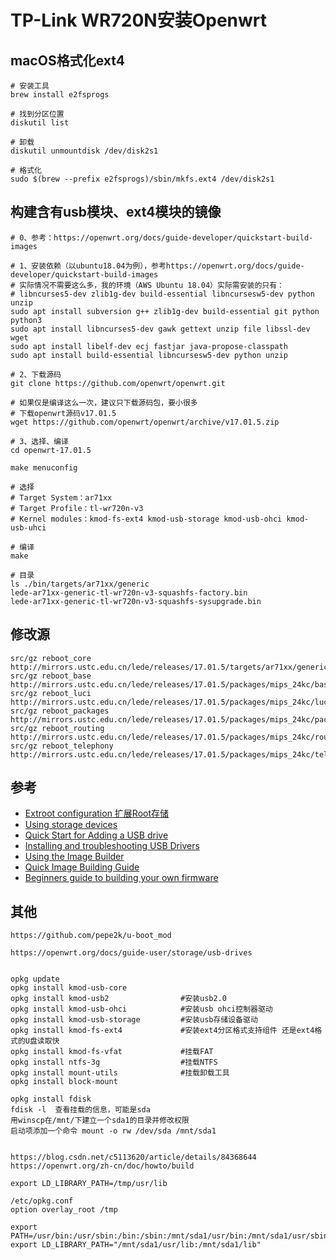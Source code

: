# TP-Link WR720N安装Openwrt

## macOS格式化ext4

```
# 安装工具
brew install e2fsprogs

# 找到分区位置
diskutil list

# 卸载
diskutil unmountdisk /dev/disk2s1

# 格式化
sudo $(brew --prefix e2fsprogs)/sbin/mkfs.ext4 /dev/disk2s1
```

## 构建含有usb模块、ext4模块的镜像

```
# 0、参考：https://openwrt.org/docs/guide-developer/quickstart-build-images

# 1、安装依赖（以ubuntu18.04为例），参考https://openwrt.org/docs/guide-developer/quickstart-build-images
# 实际情况不需要这么多，我的环境（AWS Ubuntu 18.04）实际需安装的只有：
# libncurses5-dev zlib1g-dev build-essential libncursesw5-dev python unzip
sudo apt install subversion g++ zlib1g-dev build-essential git python python3
sudo apt install libncurses5-dev gawk gettext unzip file libssl-dev wget
sudo apt install libelf-dev ecj fastjar java-propose-classpath
sudo apt install build-essential libncursesw5-dev python unzip

# 2、下载源码
git clone https://github.com/openwrt/openwrt.git

# 如果仅是编译这么一次，建议只下载源码包，要小很多
# 下载openwrt源码v17.01.5
wget https://github.com/openwrt/openwrt/archive/v17.01.5.zip

# 3、选择、编译
cd openwrt-17.01.5

make menuconfig

# 选择
# Target System：ar71xx
# Target Profile：tl-wr720n-v3
# Kernel modules：kmod-fs-ext4 kmod-usb-storage kmod-usb-ohci kmod-usb-uhci

# 编译
make

# 目录
ls ./bin/targets/ar71xx/generic
lede-ar71xx-generic-tl-wr720n-v3-squashfs-factory.bin
lede-ar71xx-generic-tl-wr720n-v3-squashfs-sysupgrade.bin
```

## 修改源

```
src/gz reboot_core http://mirrors.ustc.edu.cn/lede/releases/17.01.5/targets/ar71xx/generic/packages
src/gz reboot_base http://mirrors.ustc.edu.cn/lede/releases/17.01.5/packages/mips_24kc/base
src/gz reboot_luci http://mirrors.ustc.edu.cn/lede/releases/17.01.5/packages/mips_24kc/luci
src/gz reboot_packages http://mirrors.ustc.edu.cn/lede/releases/17.01.5/packages/mips_24kc/packages
src/gz reboot_routing http://mirrors.ustc.edu.cn/lede/releases/17.01.5/packages/mips_24kc/routing
src/gz reboot_telephony http://mirrors.ustc.edu.cn/lede/releases/17.01.5/packages/mips_24kc/telephony
```

## 参考

* [Extroot configuration 扩展Root存储](https://openwrt.org/docs/guide-user/additional-software/extroot_configuration)
* [Using storage devices](https://openwrt.org/docs/guide-user/storage/usb-drives)
* [Quick Start for Adding a USB drive](https://openwrt.org/docs/guide-user/storage/usb-drives-quickstart)
* [Installing and troubleshooting USB Drivers](https://openwrt.org/docs/guide-user/storage/usb-installing)
* [Using the Image Builder](https://openwrt.org/docs/guide-user/additional-software/imagebuilder)
* [Quick Image Building Guide](https://openwrt.org/docs/guide-developer/quickstart-build-images)
* [Beginners guide to building your own firmware](https://openwrt.org/docs/guide-user/additional-software/beginners-build-guide)

## 其他

```
https://github.com/pepe2k/u-boot_mod

https://openwrt.org/docs/guide-user/storage/usb-drives


opkg update
opkg install kmod-usb-core
opkg install kmod-usb2                #安装usb2.0
opkg install kmod-usb-ohci            #安装usb ohci控制器驱动
opkg install kmod-usb-storage         #安装usb存储设备驱动
opkg install kmod-fs-ext4             #安装ext4分区格式支持组件 还是ext4格式的U盘读取快
opkg install kmod-fs-vfat             #挂载FAT
opkg install ntfs-3g                  #挂载NTFS
opkg install mount-utils              #挂载卸载工具
opkg install block-mount

opkg install fdisk
fdisk -l  查看挂载的信息，可能是sda
用winscp在/mnt/下建立一个sda1的目录并修改权限
启动项添加一个命令 mount -o rw /dev/sda /mnt/sda1  


https://blog.csdn.net/c5113620/article/details/84368644
https://openwrt.org/zh-cn/doc/howto/build

export LD_LIBRARY_PATH=/tmp/usr/lib

/etc/opkg.conf
option overlay_root /tmp

export PATH=/usr/bin:/usr/sbin:/bin:/sbin:/mnt/sda1/usr/bin:/mnt/sda1/usr/sbin:/mnt/sda1/usr/lib
export LD_LIBRARY_PATH="/mnt/sda1/usr/lib:/mnt/sda1/lib"
```
